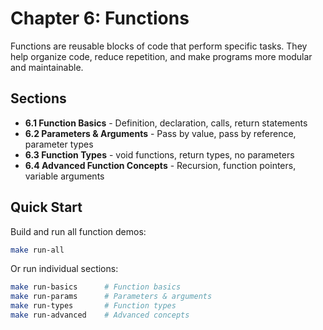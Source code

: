 # Chapter 6: Functions

Functions are reusable blocks of code that perform specific tasks. They help organize code, reduce repetition, and make programs more modular and maintainable.

## Sections

- **6.1 Function Basics** - Definition, declaration, calls, return statements
- **6.2 Parameters & Arguments** - Pass by value, pass by reference, parameter types
- **6.3 Function Types** - void functions, return types, no parameters
- **6.4 Advanced Function Concepts** - Recursion, function pointers, variable arguments

## Quick Start

Build and run all function demos:
```bash
make run-all
```

Or run individual sections:
```bash
make run-basics      # Function basics
make run-params      # Parameters & arguments  
make run-types       # Function types
make run-advanced    # Advanced concepts
```
